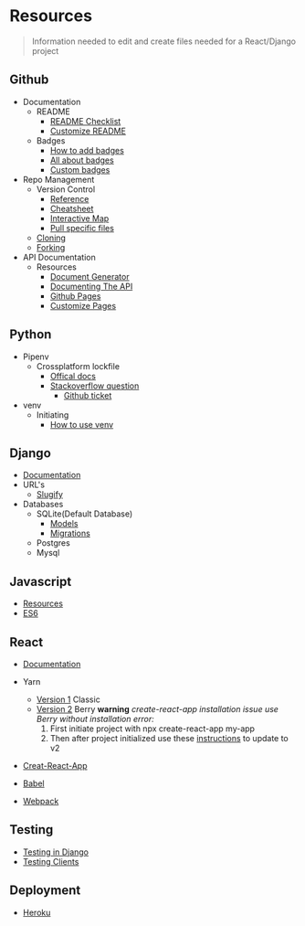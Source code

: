 Resources
==================
> Information needed to edit and create files needed for a React/Django project

Github
---
- Documentation
  - README
    - [README Checklist](https://github.com/noffle/art-of-readme)
    - [Customize README](https://sourceforge.net/p/thinwhiteline/wiki/markdown_syntax/)
  - Badges
    - [How to add badges](https://www.codeblocq.com/2016/04/Add-a-build-passing-badge-to-your-github-repository/)
    - [All about badges](https://medium.com/better-programming/add-badges-to-a-github-repository-716d2988dc6a)
    - [Custom badges](https://shields.io/)
- Repo Management
  - Version Control
    - [Reference](https://git-scm.com/docs)
    - [Cheatsheet](https://training.github.com/)
    - [Interactive Map](https://ndpsoftware.com/git-cheatsheet.html#loc=;)
    - [Pull specific files](https://stackoverflow.com/questions/28703140/pull-request-ignore-some-file-changes)
  - [Cloning](https://git-scm.com/docs/git-clone)
  - [Forking](https://docs.github.com/en/github/getting-started-with-github/fork-a-repo)
- API Documentation
  - Resources
    - [Document Generator](https://docsify.js.org/#/)
    - [Documenting The API](https://idratherbewriting.com/learnapidoc/)
    - [Github Pages](https://docs.github.com/en/github/working-with-github-pages)
    - [Customize Pages](https://jekyllrb.com/)
    
Python
---
 - Pipenv
   - Crossplatform lockfile
     - [Offical docs](https://pipenv.pypa.io/en/latest/advanced/)    
     - [Stackoverflow question](https://stackoverflow.com/questions/57315096/pipenv-dependencies-of-platform-specific-packages-are-installed-unconditionally)
       - [Github ticket](https://github.com/pypa/pipenv/issues/1575)
 - venv
   - Initiating
       - [How to use venv](https://sourabhbajaj.com/mac-setup/Python/virtualenv.html)
       
Django
---
- [Documentation](https://docs.djangoproject.com/en/3.1/)
- URL's
  - [Slugify](https://docs.djangoproject.com/en/3.1/ref/utils/#module-django.utils.text)
- Databases
  - SQLite(Default Database)
    - [Models](https://docs.djangoproject.com/en/3.1/topics/db/models/)
    - [Migrations](https://docs.djangoproject.com/en/3.1/topics/migrations/)
  - Postgres
  - Mysql
    
Javascript
---
- [Resources](https://developer.mozilla.org/en-US/docs/Web/JavaScript)
- [ES6](http://es6-features.org/#Constants)

React
---
- [Documentation](https://reactjs.org/)
- Yarn
  - [Version 1](https://classic.yarnpkg.com/en/docs/usage) Classic
  - [Version 2](https://yarnpkg.com/) Berry
    **warning** 
    *create-react-app installation issue*
    *use Berry without installation error:*
      1. First initiate project with npx create-react-app my-app
      2. Then after project initialized use these [instructions](https://yarnpkg.com/getting-started/migration) to update to v2
      
- [Creat-React-App](https://create-react-app.dev/docs/getting-started/)   
- [Babel](https://babeljs.io/docs/en/)
- [Webpack](https://webpack.js.org/concepts/)

Testing
---
- [Testing in Django](https://realpython.com/testing-in-django-part-1-best-practices-and-examples/)
- [Testing Clients](https://djangopackages.org/grids/g/testing/)

Deployment
---
- [Heroku](https://devcenter.heroku.com/articles/getting-started-with-python)

